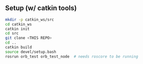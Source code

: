 ## Setup (w/ catkin tools)
```bash
mkdir -p catkin_ws/src
cd catkin_ws
catkin init
cd src
git clone <THIS REPO>
cd ..
catkin build
source devel/setup.bash
rosrun orb_test orb_test_node  # needs roscore to be running
```
